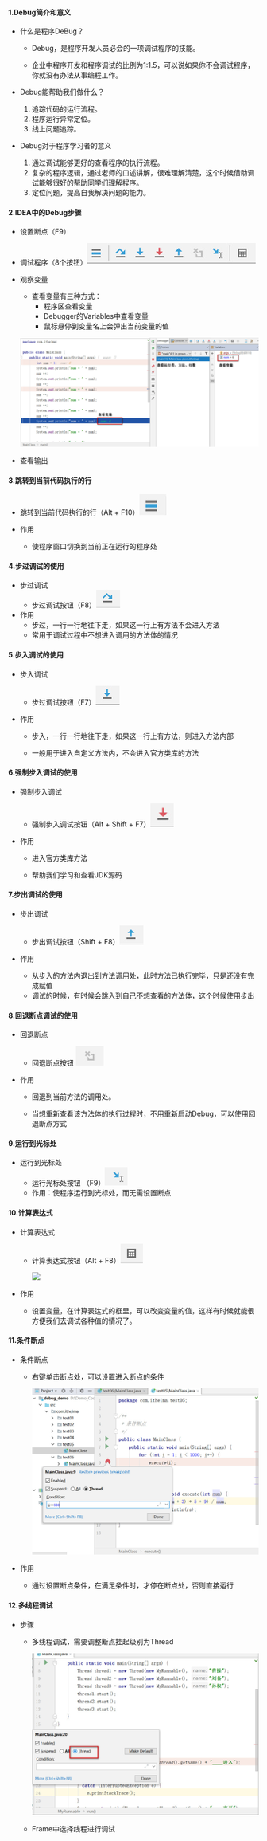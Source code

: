 #### 1.Debug简介和意义

+ 什么是程序DeBug？

  + Debug，是程序开发人员必会的一项调试程序的技能。

  + 企业中程序开发和程序调试的比例为1:1.5，可以说如果你不会调试程序，你就没有办法从事编程工作。

    

+ Debug能帮助我们做什么？

  1. 追踪代码的运行流程。
  2. 程序运行异常定位。
  3. 线上问题追踪。

  

+ Debug对于程序学习者的意义

  1. 通过调试能够更好的查看程序的执行流程。
  2. 复杂的程序逻辑，通过老师的口述讲解，很难理解清楚，这个时候借助调试能够很好的帮助同学们理解程序。
  3. 定位问题，提高自我解决问题的能力。

  


#### 2.IDEA中的Debug步骤

+ 设置断点（F9）

+ 调试程序（8个按钮）![](图片.assets/2019-09-28_162216.jpg)

+ 观察变量

  + 查看变量有三种方式：
    + 程序区查看变量
    + Debugger的Variables中查看变量
    + 鼠标悬停到变量名上会弹出当前变量的值

  ![](图片.assets/2019-09-28_165050.jpg)

+ 查看输出

  

#### 3.跳转到当前代码执行的行

- 跳转到当前代码执行的行（Alt + F10）![image-20200728155049263](图片.assets/image-20200728155049263.png)

- 作用

  - 使程序窗口切换到当前正在运行的程序处

    

#### 4.步过调试的使用

+ 步过调试
  + 步过调试按钮（F8）![](图片.assets/2019-09-28_164022.jpg)
+ 作用
  + 步过，一行一行地往下走，如果这一行上有方法不会进入方法
  + 常用于调试过程中不想进入调用的方法体的情况



#### 5.步入调试的使用

+ 步入调试

  + 步过调试按钮（F7）![](图片.assets/2019-09-28_162345.jpg)

+ 作用

  + 步入，一行一行地往下走，如果这一行上有方法，则进入方法内部

  + 一般用于进入自定义方法内，不会进入官方类库的方法

    

#### 6.强制步入调试的使用

- 强制步入调试

  - 强制步入调试按钮（Alt + Shift + F7）![image-20200728154940528](图片.assets/image-20200728154940528.png)

- 作用

  - 进入官方类库方法

  - 帮助我们学习和查看JDK源码

    

#### 7.步出调试的使用

- 步出调试
  - 步出调试按钮（Shift + F8）![](图片.assets/2019-09-28_164215.jpg)

- 作用
  - 从步入的方法内退出到方法调用处，此时方法已执行完毕，只是还没有完成赋值
  - 调试的时候，有时候会跳入到自己不想查看的方法体，这个时候使用步出

#### 8.回退断点调试的使用

- 回退断点

  - 回退断点按钮 ![](图片.assets/2019-09-28_164428.jpg)

- 作用

  - 回退到当前方法的调用处。

  - 当想重新查看该方法体的执行过程时，不用重新启动Debug，可以使用回退断点方式

    

#### 9.运行到光标处

- 运行到光标处
  - 运行光标处按钮 （F9）![](图片.assets/2019-09-28_164418.jpg)
  - 作用：使程序运行到光标处，而无需设置断点



#### 10.计算表达式

- 计算表达式

  - 计算表达式按钮（Alt + F8）![](图片.assets/2019-09-28_164437.jpg)

    ![](../../../../学习资料汇总/IDEA调试(风清扬)/笔记/images/2019-10-03_182159.jpg)

- 作用

  - 设置变量，在计算表达式的框里，可以改变变量的值，这样有时候就能很方便我们去调试各种值的情况了。 

    

#### 11.条件断点

- 条件断点

  - 右键单击断点处，可以设置进入断点的条件

    ![](图片.assets/2019-10-03_182101.jpg)

- 作用

  - 通过设置断点条件，在满足条件时，才停在断点处，否则直接运行

    

#### 12.多线程调试

+ 步骤

  + 多线程调试，需要调整断点挂起级别为Thread

    ![](图片.assets/2019-10-05_164127.jpg)

  + Frame中选择线程进行调试


